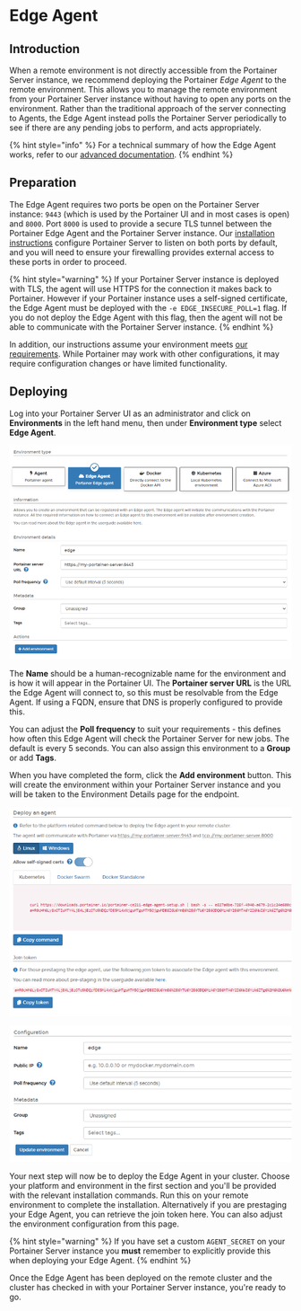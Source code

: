 # Edge Agent

## Introduction

When a remote environment is not directly accessible from the Portainer Server instance, we recommend deploying the Portainer _Edge Agent_ to the remote environment. This allows you to manage the remote environment from your Portainer Server instance without having to open any ports on the environment. Rather than the traditional approach of the server connecting to Agents, the Edge Agent instead polls the Portainer Server periodically to see if there are any pending jobs to perform, and acts appropriately.

{% hint style="info" %}
For a technical summary of how the Edge Agent works, refer to our [advanced documentation](../../../advanced/edge-agent.md).
{% endhint %}

## Preparation

The Edge Agent requires two ports be open on the Portainer Server instance: `9443` (which is used by the Portainer UI and in most cases is open) and `8000`. Port `8000` is used to provide a secure TLS tunnel between the Portainer Edge Agent and the Portainer Server instance. Our [installation instructions](../server/) configure Portainer Server to listen on both ports by default, and you will need to ensure your firewalling provides external access to these ports in order to proceed.

{% hint style="warning" %}
If your Portainer Server instance is deployed with TLS, the agent will use HTTPS for the connection it makes back to Portainer. However if your Portainer instance uses a self-signed certificate, the Edge Agent must be deployed with the `-e EDGE_INSECURE_POLL=1` flag. If you do not deploy the Edge Agent with this flag, then the agent will not be able to communicate with the Portainer Server instance.
{% endhint %}

In addition, our instructions assume your environment meets [our requirements](../../requirements-and-prerequisites.md). While Portainer may work with other configurations, it may require configuration changes or have limited functionality.

## Deploying

Log into your Portainer Server UI as an administrator and click on **Environments** in the left hand menu, then under **Environment type** select **Edge Agent**.

![](../../../.gitbook/assets/2.11-edge-agent-add-1.png)

The **Name** should be a human-recognizable name for the environment and is how it will appear in the Portainer UI. The **Portainer server URL** is the URL the Edge Agent will connect to, so this must be resolvable from the Edge Agent. If using a FQDN, ensure that DNS is properly configured to provide this.

You can adjust the **Poll frequency** to suit your requirements - this defines how often this Edge Agent will check the Portainer Server for new jobs. The default is every 5 seconds. You can also assign this environment to a **Group** or add **Tags**.

When you have completed the form, click the **Add environment** button. This will create the environment within your Portainer Server instance and you will be taken to the Environment Details page for the endpoint.

![](../../../.gitbook/assets/2.11-edge-agent-deploy-1.png)

![](../../../.gitbook/assets/2.11-edge-agent-deploy-2.png)

Your next step will now be to deploy the Edge Agent in your cluster. Choose your platform and environment in the first section and you'll be provided with the relevant installation commands. Run this on your remote environment to complete the installation. Alternatively if you are prestaging your Edge Agent, you can retrieve the join token here. You can also adjust the environment configuration from this page.&#x20;

{% hint style="warning" %}
If you have set a custom `AGENT_SECRET` on your Portainer Server instance you **must** remember to explicitly provide this when deploying your Edge Agent.
{% endhint %}

Once the Edge Agent has been deployed on the remote cluster and the cluster has checked in with your Portainer Server instance, you're ready to go.

